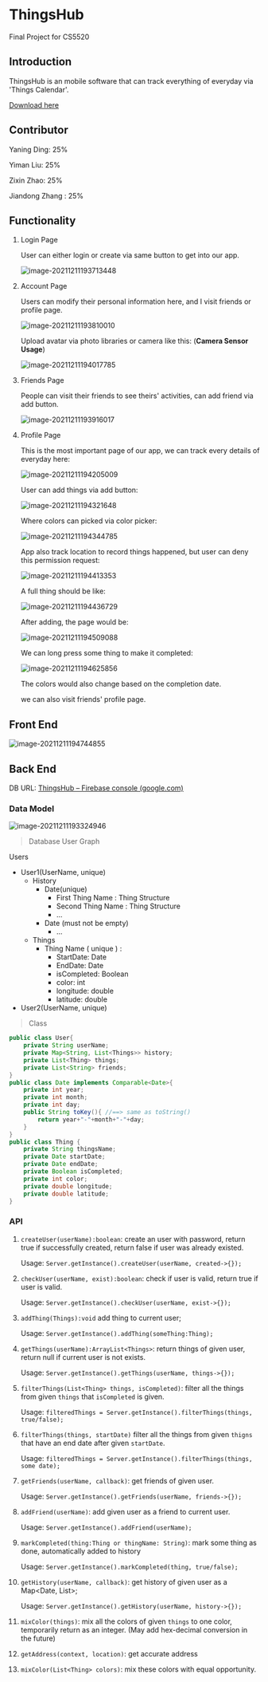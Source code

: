 # ThingsHub
Final Project for CS5520



## Introduction

ThingsHub is an mobile software that can track everything of everyday via 'Things Calendar'.

[Download here](https://github.com/zjdx1998/ThingsHub/raw/main/app/release/ThinsHub.apk)

## Contributor

Yaning Ding: 25%

Yiman Liu: 25%

Zixin Zhao: 25%

Jiandong Zhang : 25%

## Functionality

1. Login Page

   User can either login or create via same button to get into our app.

   ![image-20211211193713448](README.assets/image-20211211193713448.png)

2. Account Page

   Users can modify their personal information here, and I visit friends or profile page.

   ![image-20211211193810010](README.assets/image-20211211193810010.png)

   Upload avatar via photo libraries or camera like this:  (**Camera Sensor Usage**)

   ![image-20211211194017785](README.assets/image-20211211194017785.png)

3. Friends Page

   People can visit their friends to see theirs' activities, can add friend via add button.

   ![image-20211211193916017](README.assets/image-20211211193916017.png)

4. Profile Page

   This is the most important page of our app, we can track every details of everyday here:

   ![image-20211211194205009](README.assets/image-20211211194205009.png)

   User can add things via add button:

   ![image-20211211194321648](README.assets/image-20211211194321648.png)

   Where colors can picked via color picker:

   ![image-20211211194344785](README.assets/image-20211211194344785.png)

   App also track location to record things happened, but user can deny this permission request:

   ![image-20211211194413353](README.assets/image-20211211194413353.png)

   A full thing should be like:

   

   ![image-20211211194436729](README.assets/image-20211211194436729.png)

   After adding, the page would be:

   ![image-20211211194509088](README.assets/image-20211211194509088.png)

   We can long press some thing to make it completed:

   ![image-20211211194625856](README.assets/image-20211211194625856.png)

   The colors would also change based on the completion date.

   we can also visit friends' profile page.

## Front End

![image-20211211194744855](README.assets/image-20211211194744855.png)

## Back End

DB URL: [ThingsHub – Firebase console (google.com)](https://console.firebase.google.com/project/thingshub-numda21fall/database/thingshub-numda21fall-default-rtdb/data)

### Data Model

![image-20211211193324946](README.assets/image-20211211193324946.png)

> Database User Graph

Users

* User1(UserName, unique)
  * History
    * Date(unique)
      * First Thing Name : Thing Structure
      * Second Thing Name : Thing Structure
      * ...
    * Date (must not be empty)
      * ... 
  * Things
    * Thing Name ( unique ) : 
      * StartDate: Date
      * EndDate: Date
      * isCompleted: Boolean
      * color: int
      * longitude: double
      * latitude: double
* User2(UserName, unique)

> Class

```java
public class User{
    private String userName;
    private Map<String, List<Things>> history;
    private List<Thing> things; 
    private List<String> friends;
}   
public class Date implements Comparable<Date>{
    private int year;
    private int month;
    private int day;
    public String toKey(){ //==> same as toString()
        return year+"-"+month+"-"+day;
    } 
}
public class Thing {
    private String thingsName;
    private Date startDate;
    private Date endDate;
    private Boolean isCompleted;
    private int color;
    private double longitude;
    private double latitude;
}

```



### API

1. `createUser(userName):boolean`: create an user with password, return true if successfully created, return false if user was already existed.

   Usage: `Server.getInstance().createUser(userName, created->{});`

2. `checkUser(userName, exist):boolean`: check if user is valid, return true if user is valid.

   Usage: `Server.getInstance().checkUser(userName, exist->{});`

3. `addThing(Things):void` add thing to current user;

   Usage: `Server.getInstance().addThing(someThing:Thing);`

4. `getThings(userName):ArrayList<Things>`: return things of given user, return null if current user is not exists.

   Usage: `Server.getInstance().getThings(userName, things->{});`

5. `filterThings(List<Thing> things, isCompleted)`: filter all the things from given `things` that `isCompleted` is given.

   Usage: `filteredThings = Server.getInstance().filterThings(things, true/false);`

6. `filterThings(things, startDate)` filter all the things from given `thigns` that have an end date after given `startDate`.

   Usage: `filteredThings = Server.getInstance().filterThings(things, some date);`

7. `getFriends(userName, callback)`: get friends of given user.

   Usage: `Server.getInstance().getFriends(userName, friends->{});`

8. `addFriend(userName)`: add given user as a friend to current user.

   Usage: `Server.getInstance().addFriend(userName);`

9. `markCompleted(thing:Thing or thingName: String)`: mark some thing as done, automatically added to history

   Usage: `Server.getInstance().markCompleted(thing, true/false);`

10. `getHistory(userName, callback)`: get history of given user as a Map<Date, List<Thing>>;

    Usage: `Server.getInstance().getHistory(userName, history->{});`

11. `mixColor(things)`: mix all the colors of given `things` to one color, temporarily return as an integer. (May add hex-decimal conversion in the future)

12. `getAddress(context, location)`: get accurate address

12. `mixColor(List<Thing> colors)`: mix these colors with equal opportunity.
